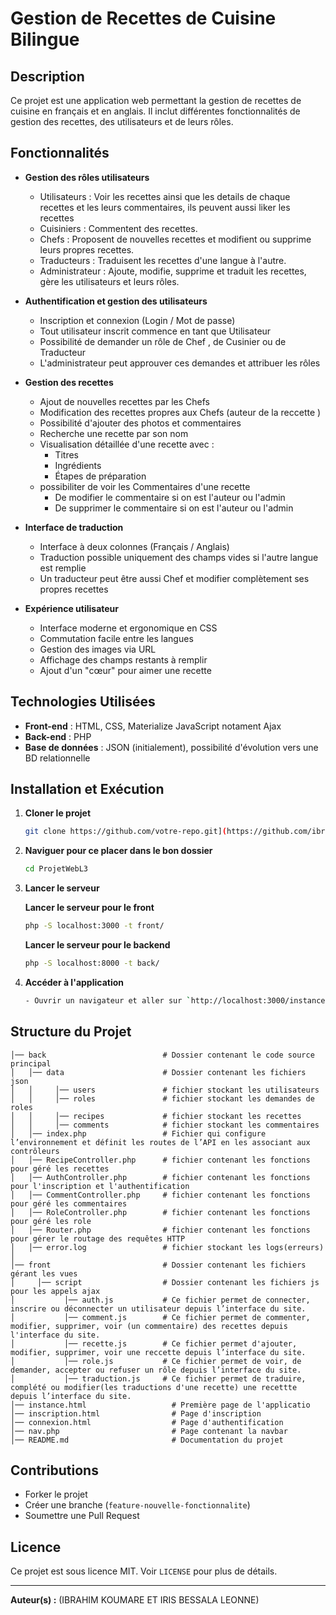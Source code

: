 # Gestion de Recettes de Cuisine Bilingue

## Description
Ce projet est une application web permettant la gestion de recettes de cuisine en français et en anglais. Il inclut différentes fonctionnalités de gestion des recettes, des utilisateurs et de leurs rôles.

## Fonctionnalités
- **Gestion des rôles utilisateurs**
  - Utilisateurs : Voir les recettes ainsi que les details de chaque recettes et les leurs commentaires, ils peuvent aussi liker les recettes 
  - Cuisiniers : Commentent des recettes.
  - Chefs : Proposent de nouvelles recettes et modifient ou supprime leurs propres recettes.
  - Traducteurs : Traduisent les recettes d'une langue à l'autre.
  - Administrateur : Ajoute, modifie, supprime et traduit les recettes, gère les utilisateurs et leurs rôles.

- **Authentification et gestion des utilisateurs**
  - Inscription et connexion (Login / Mot de passe)
  - Tout utilisateur inscrit commence en tant que Utilisateur 
  - Possibilité de demander un rôle de Chef , de Cusinier ou de Traducteur
  - L'administrateur peut approuver ces demandes et attribuer les rôles

- **Gestion des recettes**
  - Ajout de nouvelles recettes par les Chefs
  - Modification des recettes propres aux Chefs (auteur de la reccette )
  - Possibilité d'ajouter des photos et commentaires
  - Recherche une recette par son nom
  - Visualisation détaillée d'une recette avec :
    - Titres
    - Ingrédients
    - Étapes de préparation
  - possibiliter de voir les Commentaires d'une recette
    - De modifier le commentaire si on est l'auteur ou l'admin
    - De supprimer le commentaire si on est l'auteur ou l'admin
  
- **Interface de traduction**
  - Interface à deux colonnes (Français / Anglais)
  - Traduction possible uniquement des champs vides si l'autre langue est remplie
  - Un traducteur peut être aussi Chef et modifier complètement ses propres recettes

- **Expérience utilisateur**
  - Interface moderne et ergonomique en CSS
  - Commutation facile entre les langues
  - Gestion des images via URL 
  - Affichage des champs restants à remplir
  - Ajout d'un "cœur" pour aimer une recette

## Technologies Utilisées
- **Front-end** : HTML, CSS, Materialize JavaScript notament Ajax
- **Back-end** : PHP
- **Base de données** : JSON (initialement), possibilité d'évolution vers une BD relationnelle

## Installation et Exécution
1. **Cloner le projet**
   ```bash
   git clone https://github.com/votre-repo.git](https://github.com/ibrahimkoumare225/ProjetWebL3
   
   ```
2. **Naviguer pour ce placer dans le bon dossier**
   ```bash
   cd ProjetWebL3  
   ```
3. **Lancer le serveur**
      
   **Lancer le serveur pour le front**
   ```bash
   php -S localhost:3000 -t front/
   ```   
   **Lancer le serveur pour le backend**
   ```bash
   php -S localhost:8000 -t back/
   ```
5. **Accéder à l'application**
   ```bash
   - Ouvrir un navigateur et aller sur `http://localhost:3000/instance.html`
   ```

## Structure du Projet
```
│── back                          # Dossier contenant le code source principal
│   │── data                      # Dossier contenant les fichiers json
│   │     │── users               # fichier stockant les utilisateurs
│   │     │── roles               # fichier stockant les demandes de roles
│   │     │── recipes             # fichier stockant les recettes
│   │     │── comments            # fichier stockant les commentaires
│   │── index.php                 # Fichier qui configure l’environnement et définit les routes de l’API en les associant aux contrôleurs
│   │── RecipeController.php      # fichier contenant les fonctions pour géré les recettes
│   │── AuthController.php        # fichier contenant les fonctions pour l'inscription et l'authentification
│   │── CommentController.php     # fichier contenant les fonctions pour géré les commentaires 
│   │── RoleController.php        # fichier contenant les fonctions pour géré les role
│   │── Router.php                # fichier contenant les fonctions pour gérer le routage des requêtes HTTP
│   │── error.log                 # fichier stockant les logs(erreurs)
│   
│── front                         # Dossier contenant les fichiers gérant les vues
│     │── script                  # Dossier contenant les fichiers js pour les appels ajax
│           │── auth.js           # Ce fichier permet de connecter, inscrire ou déconnecter un utilisateur depuis l’interface du site.
│           │── comment.js        # Ce fichier permet de commenter, modifier, supprimer, voir (un commentaire) des recettes depuis l'interface du site.
│           │── recette.js        # Ce fichier permet d'ajouter, modifier, supprimer, voir une reccette depuis l’interface du site.
│           │── role.js           # Ce fichier permet de voir, de demander, accepter ou refuser un rôle depuis l’interface du site.
│           │── traduction.js     # Ce fichier permet de traduire, complété ou modifier(les traductions d'une recette) une recettte depuis l’interface du site.
│── instance.html                   # Première page de l'applicatio
│── inscription.html                # Page d'inscription
│── connexion.html                  # Page d'authentification
│── nav.php                         # Page contenant la navbar 
│── README.md                       # Documentation du projet
```

## Contributions
- Forker le projet
- Créer une branche (`feature-nouvelle-fonctionnalite`)
- Soumettre une Pull Request


## Licence
Ce projet est sous licence MIT. Voir `LICENSE` pour plus de détails.

---
**Auteur(s) :** (IBRAHIM KOUMARE ET IRIS BESSALA LEONNE)

